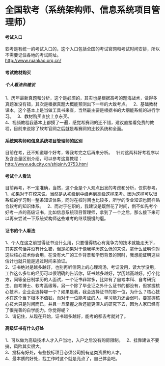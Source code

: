 # 全国软考（系统架构师、信息系统项目管理师）
#### 考试入口
软考是有统一的考试入口的，这个入口包括全国的考试官网和考试时间安排，所以不需要记住各地的考试网址。  
http://www.ruankao.org.cn/  
#### 考试教材购买
##### 个人看法和建议  
1、历年最新真题和分析，这个是必须的，其实也是根据高考的题海战术，做得多真题准没有错，其次是根据真题大概能预测出下一年的大致考点。  
2、基础教材课本，这个基本上是当做工具书来查，当然最主要是根据书的大纲能系统的进行学习。  
3、教材购买直接上京东买。  
4、视频教程我基本上都摸了一遍，感觉希赛网的还不错，建议直接看免费的教程，目前来说除了软考官网之后就是希赛网的比较系统和全面。
#### 系统架构师和信息系统项目管理师的区别
目前在考，还不知道哪个好考，等我考完之后再来分析。  
针对这两科好考程序以及含金量区别介绍，可以参考这篇教程：http://www.educity.cn/shipin/v3753.html  
#### 考试个人看法
目前再考，不一定准确，当然，这个全是个人观点出发的考虑和分析，仅供参考。  
1、如果对于在校来说，当然是从初级到中级再到高级这样来考。因为这样可以很系统的学习到一整条知识体系，同时在校时间也比较多，所学的专业知识也同样贴合软考的知识体系。  
2、而对于在职的，我建议是既然花了时间，倒不如先考个好考一点的高级证书，比如信息系统项目管理师，拿到了一个之后，那么接下来可以再来尝试一下系统架构师这些难考的继续慢慢的磨。  
#### 证书的个人看法
1、个人在这之前觉得证书没什么用，只要懂得核心有竞争力的技术就能走天下，其实这句话并没有什么错，但是如果对于像我学历这么低的来说，拿什么证明你对这些核心技术你会用，在没有大厂的工作背景和学历背景的同时，我想能证明这些估计也就只能是通过时间来验证。  
2、证书绝对是越多越好，也别再听信网上的心理鸡汤，考证没用，读大学没用，工作这么多年的经历可以很明确的告诉你，证书越多越好，学历越高越好。打个比方，同等全日制学历的人面试，一个证书非常多，比如有了自考本科、自考研究生、自考博士、软考高级等，另一个除了毕业证之外什么证书的都没有，但掌握核心技术，企业会选择哪一个？如果是我，我会选择证书的那一位，为什么？核心技术在这个当下根本不值钱，而对于一位能考证的人，学习能力还会弱吗，要掌握核心技术只是时间而已，并且一旦掌握之后还能更深入的研究下去，因为人家已经有了很完善的自学能力。你觉得呢？  
3、请记住，从现在开始，证书越多越好，能考的都去考就对了。  
#### 高级证书有什么好处
1、可以做为高级技术人才入户当地，入户之后没有购房限制。  
2、挂靠建议不要搞，风险其实很大。  
3、投标有好处，有些投标项目必须公司拥有这类资质的人才。  
4、最本质的好处，找工作时这个就是亮点了，自己体会吧。
